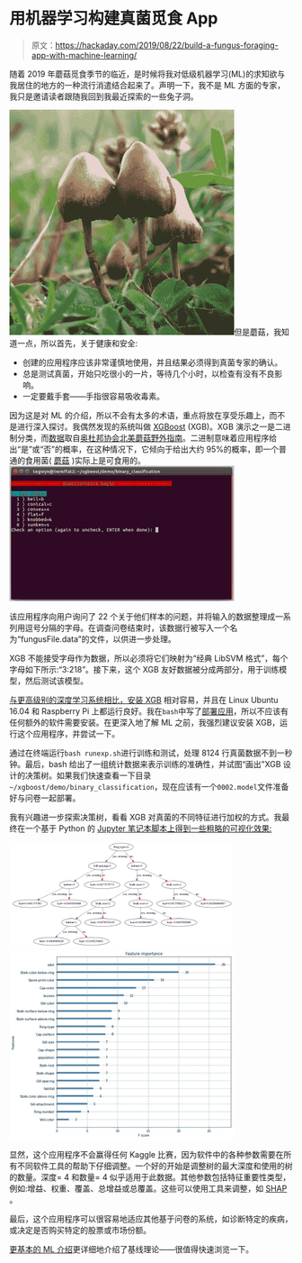 # 用机器学习构建真菌觅食 App

> 原文：<https://hackaday.com/2019/08/22/build-a-fungus-foraging-app-with-machine-learning/>

随着 2019 年蘑菇觅食季节的临近，是时候将我对低级机器学习(ML)的求知欲与我居住的地方的一种流行消遣结合起来了。声明一下，我不是 ML 方面的专家，我只是邀请读者跟随我回到我最近探索的一些兔子洞。

![](img/d1f7a9557fec5377be5a6ab31246bc3e.png)但是蘑菇，我知道一点，所以首先，关于健康和安全:

*   创建的应用程序应该非常谨慎地使用，并且结果必须得到真菌专家的确认。
*   总是测试真菌，开始只吃很小的一片，等待几个小时，以检查有没有不良影响。
*   一定要戴手套——手指很容易吸收毒素。

因为这是对 ML 的介绍，所以不会有太多的术语，重点将放在享受乐趣上，而不是进行深入探讨。我偶然发现的系统叫做 [XGBoost](https://github.com/dmlc/xgboost) (XGB)。XGB 演示之一是二进制分类，而[数据](https://github.com/paddygoat/xgboost/blob/master/demo/binary_classification/agaricus-lepiota.data)取自[奥杜邦协会北美蘑菇野外指南](https://www.amazon.com/National-Audubon-Society-American-Mushrooms/dp/0394519922)。二进制意味着应用程序给出“是”或“否”的概率，在这种情况下，它倾向于给出大约 95%的概率，即一个普通的食用菌( [蘑菇](https://en.wikipedia.org/wiki/Agaricus_campestris) )实际上是可食用的。![](img/8e2e683e0696a1f0fdb146a429282823.png)

该应用程序向用户询问了 22 个关于他们样本的问题，并将输入的数据整理成一系列用逗号分隔的字母。在调查问卷结束时，该数据行被写入一个名为“fungusFile.data”的文件，以供进一步处理。

XGB 不能接受字母作为数据，所以必须将它们映射为“经典 LibSVM 格式”，每个字母如下所示:“3:218”。接下来，这个 XGB 友好数据被分成两部分，用于训练模型，然后测试该模型。

[与更高级别的深度学习系统相比，安装 XGB](https://github.com/paddygoat/xgboost/blob/master/demo/binary_classification/README.md) 相对容易，并且在 Linux Ubuntu 16.04 和 Raspberry Pi 上都运行良好。我在`bash`中写了[部署应用](https://github.com/paddygoat/xgboost/blob/master/demo/binary_classification/questions_01.sh)，所以不应该有任何额外的软件需要安装。在更深入地了解 ML 之前，我强烈建议安装 XGB，运行这个应用程序，并尝试一下。

通过在终端运行`bash runexp.sh`进行训练和测试，处理 8124 行真菌数据不到一秒钟。最后，bash 给出了一组统计数据来表示训练的准确性，并试图“画出”XGB 设计的决策树。如果我们快速查看一下目录`~/xgboost/demo/binary_classification`，现在应该有一个`0002.model`文件准备好与问卷一起部署。

我有兴趣进一步探索决策树，看看 XGB 对真菌的不同特征进行加权的方式。我最终在一个基于 Python 的 [Jupyter 笔记本脚本上得到一些粗略的可视化效果:](https://github.com/paddygoat/xgboost/blob/master/demo/binary_classification/Mushrooms_02.ipynb)

![](img/46b9d501f96e23d744fb23dd93395906.png) ![](img/5b9072f75ab4323907b978e0c6658599.png)

显然，这个应用程序不会赢得任何 Kaggle 比赛，因为软件中的各种参数需要在所有不同软件工具的帮助下仔细调整。一个好的开始是调整树的最大深度和使用的树的数量。深度= 4 和数量= 4 似乎适用于此数据。其他参数包括特征重要性类型，例如:增益、权重、覆盖、总增益或总覆盖。这些可以使用工具来调整，如 [SHAP](https://github.com/paddygoat/shap) 。

最后，这个应用程序可以很容易地适应其他基于问卷的系统，如诊断特定的疾病，或决定是否购买特定的股票或市场份额。

[更基本的 ML 介绍](https://hackaday.com/2016/11/02/machine-learning-foundations/)更详细地介绍了基线理论——很值得快速浏览一下。